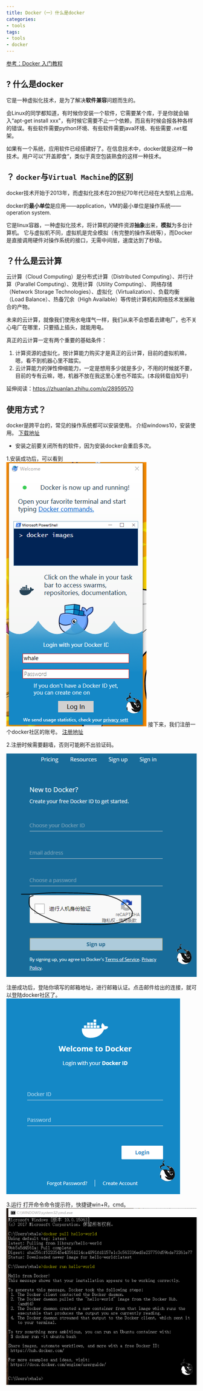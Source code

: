 ```yaml
---
title: Docker（一）什么是docker
categories:
- tools
tags:
- tools
- docker
---
```


[参考：Docker 入门教程](http://www.ruanyifeng.com/blog/2018/02/docker-tutorial.html)

## ? 什么是docker

它是一种虚拟化技术，是为了解决**软件兼容**问题而生的。

会Linux的同学都知道，有时候你安装一个软件，它需要某个库，于是你就会输入“apt-get install xxx"，有时候它需要不止一个依赖，而且有时候会报各种各样的错误。有些软件需要python环境、有些软件需要java环境、有些需要`.net`框架。

如果有一个系统，应用软件已经搭建好了。在信息技术中，docker就是这样一种技术。用户可以”开盖即食“，类似于真空包装熟食的这样一种技术。

## ？ `docker`与`Virtual Machine`的区别
docker技术开始于2013年，而虚拟化技术在20世纪70年代已经在大型机上应用。

docker的**最小单位**是应用——application，VM的最小单位是操作系统——operation system.

它是linux容器，一种虚拟化技术，将计算机的硬件资源**抽象**出来，**模拟**为多台计算机。
它与虚拟机不同，虚拟机是完全模拟（有完整的操作系统等），而Docker是直接调用硬件对操作系统的接口，无需中间层，速度达到了秒级。

## ？什么是云计算

云计算（Cloud Computing）是分布式计算（Distributed Computing）、并行计算（Parallel Computing）、效用计算（Utility Computing）、 网络存储（Network Storage Technologies）、虚拟化（Virtualization）、负载均衡（Load Balance）、热备冗余（High Available）等传统计算机和网络技术发展融合的产物。

未来的云计算，就像我们使用水电煤气一样，我们从来不会想着去建电厂，也不关心电厂在哪里，只要插上插头，就能用电。

 真正的云计算一定有两个重要的基础条件：

1.  计算资源的虚拟化，按计算能力购买才是真正的云计算，目前的虚拟机嘛，嗯，看不到机器心里不踏实。
2.  云计算能力的弹性伸缩能力，一定是想用多少就是多少，不用的时候就不要，目前的专有云嘛，嗯，机器不放在我这里心里也不踏实。(本段转载自知乎)

延伸阅读：https://zhuanlan.zhihu.com/p/28959570

## 使用方式？
docker是跨平台的，常见的操作系统都可以安装使用。
介绍windows10，安装使用。
[下载地址](https://store.docker.com/editions/community/docker-ce-desktop-windows)
* 安装之前要关闭所有的软件，因为安装docker会重启多次。

1.安装成功后，可以看到
![](https://raw.githubusercontent.com/Whale3070/Whale3070.github.io/master/images/08-05-05/%E6%8D%95%E8%8E%B7.PNG)
接下来，我们注册一个docker社区的账号。
[注册地址](https://cloud.docker.com/)

2.注册时候需要翻墙，否则可能刷不出验证码。

![](https://raw.githubusercontent.com/Whale3070/Whale3070.github.io/master/images/08-05-05/%E6%8D%95%E8%8E%B7%203.PNG)

注册成功后，登陆你填写的邮箱地址，进行邮箱认证。点击邮件给出的连接，就可以登陆docker社区了。
![捕获 2](https://raw.githubusercontent.com/Whale3070/Whale3070.github.io/master/images/08-05-05/%E6%8D%95%E8%8E%B7%202.PNG)

3.运行
打开命令命令提示符，快捷键win+R，cmd。
![捕获 4](https://raw.githubusercontent.com/Whale3070/Whale3070.github.io/master/images/08-05-05/%E6%8D%95%E8%8E%B7%204.PNG)

